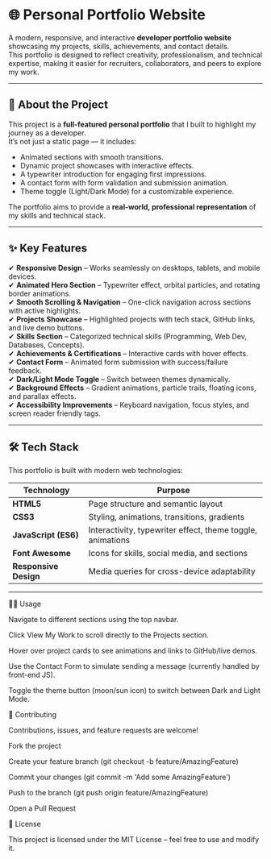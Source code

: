 # 🌐 Personal Portfolio Website

A modern, responsive, and interactive **developer portfolio website** showcasing my projects, skills, achievements, and contact details.  
This portfolio is designed to reflect creativity, professionalism, and technical expertise, making it easier for recruiters, collaborators, and peers to explore my work.

---

## 📖 About the Project

This project is a **full-featured personal portfolio** that I built to highlight my journey as a developer.  
It’s not just a static page — it includes:

- Animated sections with smooth transitions.
- Dynamic project showcases with interactive effects.
- A typewriter introduction for engaging first impressions.
- A contact form with form validation and submission animation.
- Theme toggle (Light/Dark Mode) for a customizable experience.

The portfolio aims to provide a **real-world, professional representation** of my skills and technical stack.

---

## ✨ Key Features

✔ **Responsive Design** – Works seamlessly on desktops, tablets, and mobile devices.  
✔ **Animated Hero Section** – Typewriter effect, orbital particles, and rotating border animations.  
✔ **Smooth Scrolling & Navigation** – One-click navigation across sections with active highlights.  
✔ **Projects Showcase** – Highlighted projects with tech stack, GitHub links, and live demo buttons.  
✔ **Skills Section** – Categorized technical skills (Programming, Web Dev, Databases, Concepts).  
✔ **Achievements & Certifications** – Interactive cards with hover effects.  
✔ **Contact Form** – Animated form submission with success/failure feedback.  
✔ **Dark/Light Mode Toggle** – Switch between themes dynamically.  
✔ **Background Effects** – Gradient animations, particle trails, floating icons, and parallax effects.  
✔ **Accessibility Improvements** – Keyboard navigation, focus styles, and screen reader friendly tags.  

---

## 🛠️ Tech Stack

This portfolio is built with modern web technologies:

| Technology      | Purpose                                                      |
|-----------------|--------------------------------------------------------------|
| **HTML5**       | Page structure and semantic layout                           |
| **CSS3**        | Styling, animations, transitions, gradients                  |
| **JavaScript (ES6)** | Interactivity, typewriter effect, theme toggle, animations |
| **Font Awesome** | Icons for skills, social media, and sections                |
| **Responsive Design** | Media queries for cross-device adaptability             |

---

🧑‍💻 Usage

Navigate to different sections using the top navbar.

Click View My Work to scroll directly to the Projects section.

Hover over project cards to see animations and links to GitHub/live demos.

Use the Contact Form to simulate sending a message (currently handled by front-end JS).

Toggle the theme button (moon/sun icon) to switch between Dark and Light Mode.

🤝 Contributing

Contributions, issues, and feature requests are welcome!

Fork the project

Create your feature branch (git checkout -b feature/AmazingFeature)

Commit your changes (git commit -m 'Add some AmazingFeature')

Push to the branch (git push origin feature/AmazingFeature)

Open a Pull Request

📜 License

This project is licensed under the MIT License – feel free to use and modify it.
